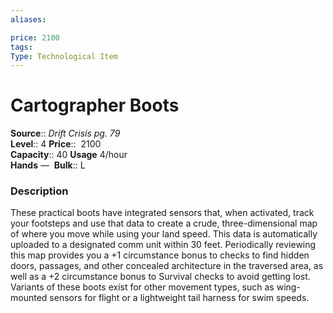 ```yaml
---
aliases: 

price: 2100
tags: 
Type: Technological Item
---
```


# Cartographer Boots

**Source**:: _Drift Crisis pg. 79_  
**Level**:: 4
**Price**::  2100  
**Capacity**:: 40 **Usage** 4/hour  
**Hands** — 
**Bulk**:: L

### Description

These practical boots have integrated sensors that, when activated, track your footsteps and use that data to create a crude, three-dimensional map of where you move while using your land speed. This data is automatically uploaded to a designated comm unit within 30 feet. Periodically reviewing this map provides you a +1 circumstance bonus to checks to find hidden doors, passages, and other concealed architecture in the traversed area, as well as a +2 circumstance bonus to Survival checks to avoid getting lost.  
Variants of these boots exist for other movement types, such as wing-mounted sensors for flight or a lightweight tail harness for swim speeds.

